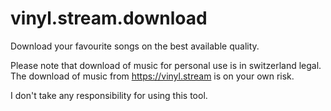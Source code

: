 # vinyl.stream.download
Download your favourite songs on the best available quality.

Please note that download of music for personal use is in switzerland legal.
The download of music from https://vinyl.stream is on your own risk.

I don't take any responsibility for using this tool. 
